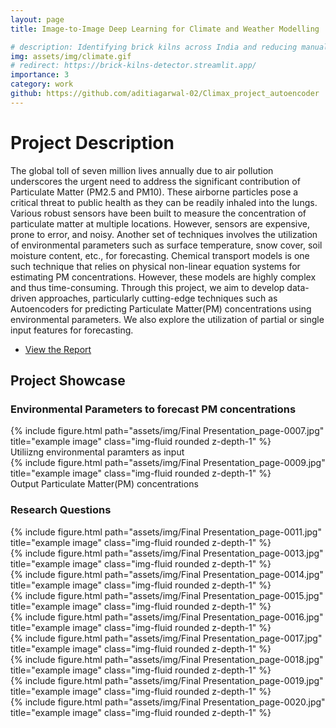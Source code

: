 ```yaml
---
layout: page
title: Image-to-Image Deep Learning for Climate and Weather Modelling

# description: Identifying brick kilns across India and reducing manual annotation efforts using active learning by 30%.
img: assets/img/climate.gif
# redirect: https://brick-kilns-detector.streamlit.app/
importance: 3
category: work
github: https://github.com/aditiagarwal-02/Climax_project_autoencoder
---
```


# Project Description

The global toll of seven million lives annually due to air pollution underscores the urgent need to address the significant contribution of Particulate Matter (PM2.5 and PM10). These airborne particles pose a critical threat to public health as they can be readily inhaled into the lungs. Various robust sensors have been built to measure the concentration of particulate matter at multiple locations. However, sensors are expensive, prone to error, and noisy. Another set of techniques involves the utilization of environmental parameters such as surface temperature, snow cover, soil moisture content, etc., for forecasting. Chemical transport models is one such technique that relies on physical non-linear equation systems for estimating PM concentrations. However, these models are highly complex and thus time-consuming. Through this project, we aim to develop data-driven approaches, particularly cutting-edge techniques such as Autoencoders for predicting Particulate Matter(PM) concentrations using environmental parameters. We also explore the utilization of partial or single input features for forecasting.


<!-- <big><b>Research Paper accepted at NeurIPS 2023 Workshop on Active Learning in the Real World,2023. Here's the published [version](https://drive.google.com/file/d/1feZUEhzxBBCxrD9e98_UFtD1Ygvbqjlj/view?usp=drive_link)</b></big> -->

- [View the Report](https://drive.google.com/file/d/1Zg8O5x6UYMO3UjyfoHE9e6yqc-S9_czG/view?usp=drive_link)
<!-- - [GitHub Repository](https://github.com/aditiagarwal-02/brick-kiln) -->

## Project Showcase

<h3>Environmental Parameters to forecast PM concentrations</h4>

<!-- Row 1 -->
<div class="row">
    <div class="col-sm mt-3 mt-md-0">
        {% include figure.html path="assets/img/Final Presentation_page-0007.jpg" title="example image" class="img-fluid rounded z-depth-1" %}
        <div class="caption">Utiliizng environmental paramters as input</div>
    </div>
    <div class="col-sm mt-3 mt-md-0">
        {% include figure.html path="assets/img/Final Presentation_page-0009.jpg" title="example image" class="img-fluid rounded z-depth-1" %}
        <div class="caption">Output Particulate Matter(PM) concentrations</div>
    </div>
</div>

<h3>Research Questions</h4>


<!-- Row 2 -->
<div class="row">
    <div class="col-sm mt-3 mt-md-0">
        {% include figure.html path="assets/img/Final Presentation_page-0011.jpg" title="example image" class="img-fluid rounded z-depth-1" %}
        <!-- <div class="caption">Caption for the third image.</div> -->
    </div>
    <div class="col-sm mt-3 mt-md-0">
        {% include figure.html path="assets/img/Final Presentation_page-0013.jpg" title="example image" class="img-fluid rounded z-depth-1" %}
        <!-- <div class="caption">Caption for the fourth image.</div> -->
    </div>
</div>

<!-- Row 3 -->
<div class="row">
    <div class="col-sm mt-3 mt-md-0">
        {% include figure.html path="assets/img/Final Presentation_page-0014.jpg" title="example image" class="img-fluid rounded z-depth-1" %}
        <!-- <div class="caption">Caption for the third image.</div> -->
    </div>
    <div class="col-sm mt-3 mt-md-0">
        {% include figure.html path="assets/img/Final Presentation_page-0015.jpg" title="example image" class="img-fluid rounded z-depth-1" %}
        <!-- <div class="caption">Caption for the fourth image.</div> -->
    </div>
    <div class="col-sm mt-3 mt-md-0">
        {% include figure.html path="assets/img/Final Presentation_page-0016.jpg" title="example image" class="img-fluid rounded z-depth-1" %}
        <!-- <div class="caption">Caption for the fourth image.</div> -->
    </div>
</div>

<div class="row">
    <div class="col-sm mt-3 mt-md-0">
        {% include figure.html path="assets/img/Final Presentation_page-0017.jpg" title="example image" class="img-fluid rounded z-depth-1" %}
        <!-- <div class="caption">Caption for the third image.</div> -->
    </div>
    <div class="col-sm mt-3 mt-md-0">
        {% include figure.html path="assets/img/Final Presentation_page-0018.jpg" title="example image" class="img-fluid rounded z-depth-1" %}
        <!-- <div class="caption">Caption for the fourth image.</div> -->
    </div>
    <div class="col-sm mt-3 mt-md-0">
        {% include figure.html path="assets/img/Final Presentation_page-0019.jpg" title="example image" class="img-fluid rounded z-depth-1" %}
        <!-- <div class="caption">Caption for the fourth image.</div> -->
    </div>
</div>

<div class="row">
    <div class="col-sm mt-3 mt-md-0">
        {% include figure.html path="assets/img/Final Presentation_page-0020.jpg" title="example image" class="img-fluid rounded z-depth-1" %}
        <!-- <div class="caption">Caption for the third image.</div> -->
    </div>
</div>

<!-- Row 4 -->
<!-- ... (similar structure for additional rows) -->



